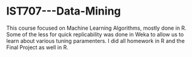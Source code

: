 # IST707---Data-Mining

This course focused on Machine Learning Algorithms, mostly done in R. Some of the less for quick replicability was done in Weka to allow us to learn about various tuning paramenters. I did all homework in R and the Final Project as well in R.
